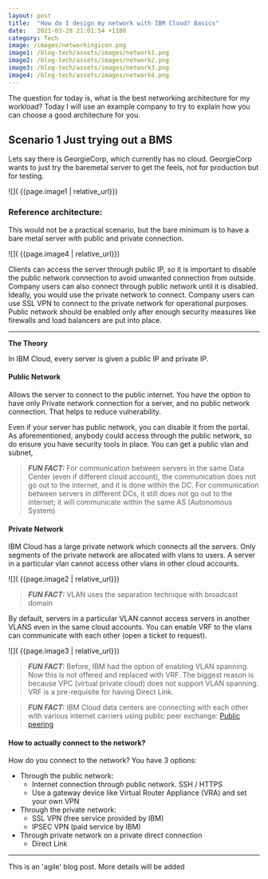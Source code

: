 ```yaml
---
layout: post
title:  "How do I design my network with IBM Cloud? Basics"
date:   2021-03-28 21:01:54 +1100
category: Tech
image: /images/networkingicon.png
image1: /blog-tech/assets/images/network1.png
image2: /blog-tech/assets/images/network2.png
image3: /blog-tech/assets/images/network3.png
image4: /blog-tech/assets/images/network4.png
---
```


The question for today is, what is the best networking architecture for my workload?
Today I will use an example company to try to explain how you can choose a good architecture for you.


## Scenario 1 Just trying out a BMS
Lets say there is GeorgieCorp, which currently has no cloud.
GeorgieCorp wants to just try the baremetal server to get the feels, not for production but for testing.

![]( {{page.image1 | relative_url}})

### Reference architecture:

This would not be a practical scenario, but the bare minimum is to have a bare metal server with public and private connection.

![]( {{page.image4 | relative_url}})

Clients can access the server through public IP, so it is important to disable the public network connection to avoid unwanted connection from outside.
Company users can also connect through public network until it is disabled. Ideally, you would use the private network to connect.
Company users can use SSL VPN to connect to the private network for operational purposes.
Public network should be enabled only after enough security measures like firewalls and load balancers are put into place.


---
**The Theory**

In IBM Cloud, every server is given a public IP and private IP.

#### Public Network
Allows the server to connect to the public internet. You have the option to have only Private network connection for a server, and no public network connection. That helps to reduce vulnerability.

Even if your server has public network, you can disable it from the portal.
As aforementioned, anybody could access through the public network, so do ensure you have security tools in place.
You can get a public vlan and subnet, 

> **_FUN FACT:_** For communication between servers in the same Data Center (even if different cloud account), the communication does not go out to the internet, and it is done within the DC. For communication between servers in different DCs, it still does not go out to the internet; it will communicate within the same AS (Autonomous System)

#### Private Network
IBM Cloud has a large private network which connects all the servers.
Only segments of the private network are allocated with vlans to users.
A server in a particular vlan cannot access other vlans in other cloud accounts.

![]( {{page.image2 | relative_url}})

> **_FUN FACT:_**  VLAN uses the separation technique with broadcast domain

By default, servers in a particular VLAN cannot access servers in another VLANS even in the same cloud accounts. You can enable VRF to the vlans can communicate with each other (open a ticket to request).

![]( {{page.image3 | relative_url}})

> **_FUN FACT:_**  Before, IBM had the option of enabling VLAN spanning. Now this is not offered and replaced with VRF. The biggest reason is because VPC (virtual private cloud) does not support VLAN spanning. VRF is a pre-requisite for having Direct Link.

> **_FUN FACT:_**  IBM Cloud data centers are connecting with each other with various internet carriers using public peer exchange: [Public peering](https://cloud.ibm.com/docs/overview?topic=overview-public-peering)


#### How to actually connect to the network?

How do you connect to the network? You have 3 options:
* Through the public network:
   - Internet connection through public network. SSH / HTTPS
   - Use a gateway device like Virtual Router Appliance (VRA) and set your own VPN
* Through the private network:
   - SSL VPN (free service provided by IBM)
   - IPSEC VPN (paid service by IBM)
* Through private network on a private direct connection
   - Direct Link


---







This is an 'agile' blog post. More details will be added




